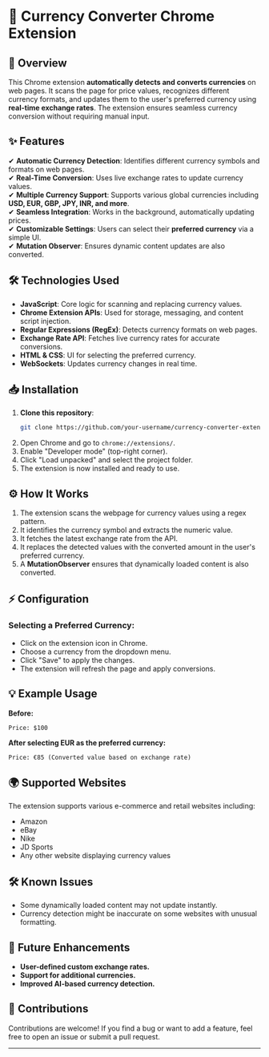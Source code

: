 # 📌 Currency Converter Chrome Extension

## 📝 Overview
This Chrome extension **automatically detects and converts currencies** on web pages. It scans the page for price values, recognizes different currency formats, and updates them to the user's preferred currency using **real-time exchange rates**. The extension ensures seamless currency conversion without requiring manual input.

## ✨ Features
✔ **Automatic Currency Detection**: Identifies different currency symbols and formats on web pages.  
✔ **Real-Time Conversion**: Uses live exchange rates to update currency values.  
✔ **Multiple Currency Support**: Supports various global currencies including **USD, EUR, GBP, JPY, INR, and more**.  
✔ **Seamless Integration**: Works in the background, automatically updating prices.  
✔ **Customizable Settings**: Users can select their **preferred currency** via a simple UI.  
✔ **Mutation Observer**: Ensures dynamic content updates are also converted.  

## 🛠 Technologies Used
- **JavaScript**: Core logic for scanning and replacing currency values.  
- **Chrome Extension APIs**: Used for storage, messaging, and content script injection.  
- **Regular Expressions (RegEx)**: Detects currency formats on web pages.  
- **Exchange Rate API**: Fetches live currency rates for accurate conversions.  
- **HTML & CSS**: UI for selecting the preferred currency.  
- **WebSockets**: Updates currency changes in real time.  

## 📥 Installation  
1. **Clone this repository**:  
   ```sh
   git clone https://github.com/your-username/currency-converter-extension.git
   ```
2. Open Chrome and go to `chrome://extensions/`.
3. Enable "Developer mode" (top-right corner).
4. Click "Load unpacked" and select the project folder.
5. The extension is now installed and ready to use.

## ⚙ How It Works
1. The extension scans the webpage for currency values using a regex pattern.
2. It identifies the currency symbol and extracts the numeric value.
3. It fetches the latest exchange rate from the API.
4. It replaces the detected values with the converted amount in the user's preferred currency.
5. A **MutationObserver** ensures that dynamically loaded content is also converted.

## ⚡ Configuration
### Selecting a Preferred Currency:
- Click on the extension icon in Chrome.
- Choose a currency from the dropdown menu.
- Click "Save" to apply the changes.
- The extension will refresh the page and apply conversions.

## 💡 Example Usage
**Before:**  
```
Price: $100
```
**After selecting EUR as the preferred currency:**  
```
Price: €85 (Converted value based on exchange rate)
```

## 🌍 Supported Websites
The extension supports various e-commerce and retail websites including:
- Amazon
- eBay
- Nike
- JD Sports
- Any other website displaying currency values

## 🛠 Known Issues
- Some dynamically loaded content may not update instantly.
- Currency detection might be inaccurate on some websites with unusual formatting.

## 🚀 Future Enhancements
- **User-defined custom exchange rates.**
- **Support for additional currencies.**
- **Improved AI-based currency detection.**

## 🤝 Contributions
Contributions are welcome! If you find a bug or want to add a feature, feel free to open an issue or submit a pull request.


---



